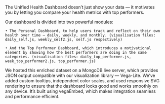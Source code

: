  The Unified Health Dashboard doesn’t just show your data — it motivates you by letting you compare your health metrics with top performers. 
 
 Our dashboard is divided into two powerful modules:
 
	• The Personal Dashboard, to help users track and reflect on their own health over time — daily, weekly, and monthly. (visualisation files: daily_self.js, weekly_self2.js, self.js respectively)
 
	• And the Top Performer Dashboard, which introduces a motivational element by showing how the best performers are doing in the same categories. (visualisation files: daily_top_performer.js, week_top_performer2.js, top_performer.js) 

 
 We  hosted this enriched dataset on a MongoDB live server, which provides JSON output compatible with our visualization library — Vega-Lite. We’ve added custom tooltips, independent color scales, and used responsive SVG rendering to ensure that the dashboard looks good and works smoothly on any device. It’s built using vegaEmbed, which makes integration seamless and performance efficient.


